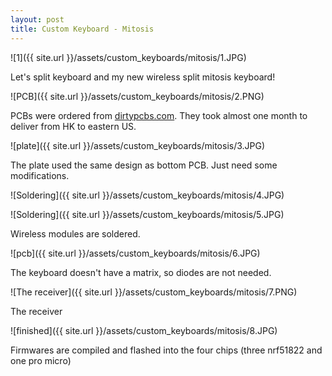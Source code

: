 ```yaml
---
layout: post
title: Custom Keyboard - Mitosis
---
```


![1]({{ site.url }}/assets/custom_keyboards/mitosis/1.JPG)

Let's split keyboard and my new wireless split mitosis keyboard!

![PCB]({{ site.url }}/assets/custom_keyboards/mitosis/2.PNG)

PCBs were ordered from [dirtypcbs.com](dirtypcbs.com). They took almost one month to deliver from HK to eastern US.

![plate]({{ site.url }}/assets/custom_keyboards/mitosis/3.JPG)

The plate used the same design as bottom PCB. Just need some modifications.

![Soldering]({{ site.url }}/assets/custom_keyboards/mitosis/4.JPG)

![Soldering]({{ site.url }}/assets/custom_keyboards/mitosis/5.JPG)

Wireless modules are soldered.

![pcb]({{ site.url }}/assets/custom_keyboards/mitosis/6.JPG)

The keyboard doesn't have a matrix, so diodes are not needed.

![The receiver]({{ site.url }}/assets/custom_keyboards/mitosis/7.PNG)

The receiver

![finished]({{ site.url }}/assets/custom_keyboards/mitosis/8.JPG)

Firmwares are compiled and flashed into the four chips (three nrf51822 and one pro micro)